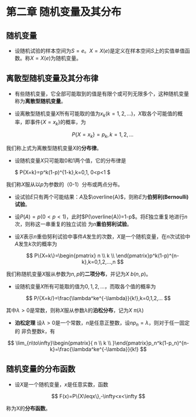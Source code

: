 # 第二章 随机变量及其分布

## 随机变量

* 设随机试验的样本空间为$S={e}$。$X=X(e)$是定义在样本空间$S$上的实值单值函数。称$X=X(e)$为随机变量。

## 离散型随机变量及其分布律

* 有些随机变量，它全部可能取到的值是有限个或可列无限多个，这种随机变量称为**离散型随机变量**。

* 设离散型随机变量$X$所有可能取的值为$x_k(k=1,2,...)$，$X$取各个可能值的概率，即事件$\{X=x_k\}$的概率，为

	$$
	P\{X=x_k\}=p_k,k=1,2,...
	$$

我们称上式为离散型随机变量$X$的**分布律**。

* 设随机变量$X$只可能取0和1两个值，它的分布律是

	$
	P\{X=k\}=p^k(1-p)^{1-k},k=0,1, 0<p<1
	$

我们称$X$服从以$p$为参数的（0-1）分布或两点分布。

* 设试验$E$只有两个可能结果：$A$及$\overline{A}$，则称$E$为**伯努利(Bernoulli)试验**。

* 设$P(A)=p(0<p<1)$，此时$P(\overline{A})=1-p$。将$E$独立重复地进行$n$次，则称这一串重复的独立试验
为$n$**重伯努利试验**。

* 设$X$表示$n$重伯努利试验中事件$A$发生的次数，$X$是一个随机变量，在$n$次试验中$A$发生$k$次的概率为

	$$
	P\{X=k\}=\begin{pmatrix}
	n \\
	k \\
	\end{pmatrix}p^k(1-p)^{n-k},k=0,1,2,...,n
	$$

我们称随机变量$X$服从参数为$n,p$的**二项分布**，并记为$X~b(n,p)$。

* 设随机变量$X$所有可能取的值为$0,1,2,...$，而取各个值的概率为

$$
P/{X=k/}=\frac{\lambda^ke^{-\lambda}}{k!},k=0,1,2,...
$$

其中$\lambda>0$是常数，则称$X$服从参数$\lambda$的**泊松分布**，记为$X~\pi(\lambda)$

* **泊松定理** 设$\lambda>0$是一个常数，$n$是任意正整数，设$np_n=\lambda$，则对于任一固定的
非负整数$k$，有

$$
\lim_{n\to\infty}\begin{pmatrix}{
n \\
k \\
}\end{pmatrix}p_n^k(1-p_n)^{n-k}=\frac{\lambda^ke^{-\lambda}}{k!}
$$

## 随机变量的分布函数

* 设$X$是一个随机变量，$x$是任意实数，函数

$$
F(x)=P\{X\leqx\},-\infty<x<\infty
$$

称为X的**分布函数**。























